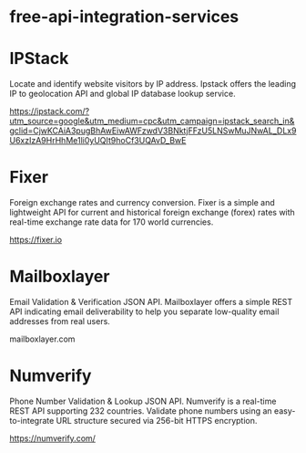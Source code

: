 # free-api-integration-services

# IPStack
Locate and identify website visitors by IP address. 
Ipstack offers the leading IP to geolocation
API and global IP database lookup service.

https://ipstack.com/?utm_source=google&utm_medium=cpc&utm_campaign=ipstack_search_in&gclid=CjwKCAiA3pugBhAwEiwAWFzwdV3BNktjFFzU5LNSwMuJNwAL_DLx9U6xzIzA9HrHhMe1li0yUQIt9hoCf3UQAvD_BwE


# Fixer 
Foreign exchange rates and currency conversion.
Fixer is a simple and lightweight API for current and historical foreign exchange (forex) rates with real-time exchange rate data for 170 world currencies.

https://fixer.io

# Mailboxlayer
Email Validation & Verification JSON API.
Mailboxlayer offers a simple REST API indicating email deliverability to help you separate low-quality email addresses from real users.

mailboxlayer.com


# Numverify
Phone Number Validation & Lookup JSON API. 
Numverify is a real-time REST API supporting 232 countries. Validate phone numbers using an easy-to-integrate URL structure secured via 256-bit HTTPS encryption.

https://numverify.com/


